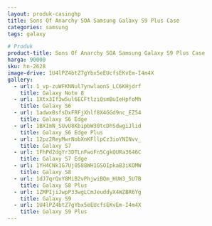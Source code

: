 ```yaml
---
layout: produk-casinghp
title: Sons Of Anarchy SOA Samsung Galaxy S9 Plus Case
categories: samsung
tags: galaxy

# Produk
product-title: Sons Of Anarchy SOA Samsung Galaxy S9 Plus Case
harga: 90000
sku: hn-2628
image-drive: 1U4lPZ4btZ7gYbx5eEUcfsEKvEm-I4m4X
gallery:
  - url: 1_vp-zuWFKNNul7ynwlaonS_LC6KHjdrf
    title: Galaxy Note 8
  - url: 1Xtx3If3w5ul6ECFtlziQsmBuIeHpfoMh
    title: Galaxy S6
  - url: 1adwxBsfsDxFRFjXhlf8X4GGd9nc_EZ54
    title: Galaxy S6 Edge
  - url: 1BXImN_SUvU8KbipbW30tcDhSdwgiJlid
    title: Galaxy S6 Edge Plus
  - url: 12pz2ReyMwrNobXnKFllpCz3ioYNINvv_
    title: Galaxy S7
  - url: 1FhPd2dgYr3DTLnFwoFn5CgkQURa3646C
    title: Galaxy S7 Edge
  - url: 1YH4CNk1G7Uj0588WH1GSOIpkaB3iKOMW
    title: Galaxy S8
  - url: 1dJ7qrQxY8MiB2vPhjwiBQm_HUW3_5U7B
    title: Galaxy S8 Plus
  - url: 1ZMPIjiJwpP33wgLCmJeuddyX4WZBR6Yg
    title: Galaxy S9
  - url: 1U4lPZ4btZ7gYbx5eEUcfsEKvEm-I4m4X
    title: Galaxy S9 Plus
---
```

